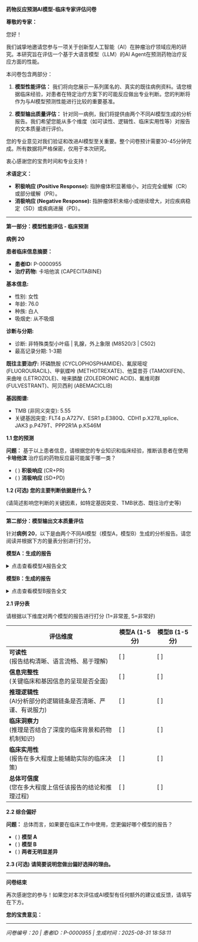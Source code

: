 **药物反应预测AI模型-临床专家评估问卷**

**尊敬的专家：**

您好！

我们诚挚地邀请您参与一项关于创新型人工智能（AI）在肿瘤治疗领域应用的研究。本研究旨在评估一个基于大语言模型（LLM）的AI Agent在预测药物治疗反应方面的性能。

本问卷包含两部分：

1. **模型性能评估：** 我们将向您展示一系列匿名的、真实的既往病例资料。请您根据临床经验，对患者在特定治疗方案下的可能反应做出专业判断。您的判断将作为与AI模型预测性能进行比较的重要基准。

2. **模型输出质量评估：** 针对同一病例，我们将提供由两个不同AI模型生成的分析报告。我们希望您能从多个维度（如可读性、逻辑性、临床实用性等）对报告的文本质量进行评价。

您的专业意见对我们验证和改进AI模型至关重要。整个问卷预计需要30-45分钟完成。所有数据将严格保密，仅用于本次研究。

衷心感谢您的宝贵时间和专业支持！

**术语定义：**

- **积极响应 (Positive Response):** 指肿瘤体积显著缩小，对应完全缓解（CR）或部分缓解（PR）。
- **消极响应 (Negative Response):** 指肿瘤体积未缩小或继续增大，对应疾病稳定（SD）或疾病进展（PD）。

---

**第一部分：模型性能评估 - 临床预测**

**病例 20**

**患者临床信息摘要：**

- **患者ID:** P-0000955
- **治疗药物:** 卡培他滨 (CAPECITABINE)

**基本信息:**
- 性别: 女性
- 年龄: 76.0
- 种族: 白人
- 吸烟史: 从不吸烟

**诊断与分期:**
- 诊断: 非特殊类型小叶癌 | 乳腺，外上象限 (M8520/3 | C502)
- 最高记录分期: 1-3期

**既往主要治疗:**
环磷酰胺 (CYCLOPHOSPHAMIDE)、氟尿嘧啶 (FLUOROURACIL)、甲氨蝶呤 (METHOTREXATE)、他莫昔芬 (TAMOXIFEN)、来曲唑 (LETROZOLE)、唑来膦酸 (ZOLEDRONIC ACID)、氟维司群 (FULVESTRANT)、阿贝西利 (ABEMACICLIB)

**基因图谱:**
- TMB (非同义突变): 5.55
- 关键基因突变: FLT4 p.A727V、ESR1 p.E380Q、CDH1 p.X278_splice、JAK3 p.P479T、PPP2R1A p.K546M

**1.1 您的预测**

**问题：** 基于以上患者信息，请根据您的专业知识和临床经验，推断该患者在使用 **卡培他滨** 治疗后的药物反应最可能属于哪一类？

- ( ) **积极响应** (CR+PR)
- ( ) **消极响应** (SD+PD)

**1.2 (可选) 您的主要判断依据是什么？**

(请简述影响您判断的关键因素，如特定基因突变、TMB状态、既往治疗史等)

---

**第二部分：模型输出文本质量评估**

针对**病例 20**，以下是由两个不同AI模型（模型A，模型B）生成的分析报告。请您阅读并根据下方的量表分别进行打分。

**模型A：生成的报告**

<details>
<summary>点击查看模型A报告全文</summary>

**精准肿瘤学报告**  

---  

**1. 患者与治疗信息**  
- **患者ID:** P-0000955  
- **治疗药物:** 卡培他滨 (CAPECITABINE)  

---  

**2. 药物信息**  
**卡培他滨 (CAPECITABINE)**  
- **描述:** 口服化疗药物，用于转移性乳腺癌和结直肠癌。  
- **作用机制:** 在体内通过羧酸酯酶、胞苷脱氨酶及胸苷磷酸化酶/尿苷磷酸化酶代谢为5-氟尿嘧啶。  

---  

**3. 临床与诊断信息**  
- **性别:** 女性  
- **年龄:** 76.0岁  
- **种族:** 白种人  
- **族裔:** 是否西班牙裔未知  
- **吸烟史:** 从未吸烟  
- **最高记录分期:** I-III期  
- **既往治疗:** 环磷酰胺 (CYCLOPHOSPHAMIDE)、氟尿嘧啶 (FLUOROURACIL)、甲氨蝶呤 (METHOTREXATE)、他莫昔芬 (TAMOXIFEN)、来曲唑 (LETROZOLE)、唑来膦酸 (ZOLEDRONIC ACID)、氟维司群 (FULVESTRANT)、阿贝西利 (ABEMACICLIB)  
- **HR状态:** 阳性  
- **HER2状态:** 阴性  
- **诊断:** 非特殊类型小叶癌 | 乳腺，外上象限 (M8520/3 | C502)  
- **临床分组:** 1组  
- **病理分组:** 2A组  
- **衍生分期:** I-III期  

**实验室结果:**  
- **CEA:** 3.6 ng/ml（-12天）、4.2 ng/ml（-187天）、4.8 ng/ml（-271天）  
- **CA 15-3:** 330 U/ml（-12天）、71 U/ml（-187天）、57 U/ml（-271天）  

---  

**4. 样本与基因图谱**  
**样本P-0000955-T01-IM3（治疗前1973天采集）:**  
- **癌症类型:** 乳腺浸润性小叶癌  
- **原发部位:** 乳腺  
- **转移部位:** 肝脏  
- **样本类型:** 转移灶  
- **MSI状态:** 稳定（评分: 0.68）  
- **非同义TMB:** 5.55  

**突变:**  
- FLT4 p.A727V  
- ESR1 p.E380Q  
- CDH1 p.X278_splice  
- JAK3 p.P479T  
- PPP2R1A p.K546M  

**结构变异:** 未检出。  

---  

**5. AI生成分析**  
**预测治疗反应评分:** 0.620 / 1.0  
（分数越接近1，表示治疗有效可能性越高。）  

**推理依据**  
1. **ESR1 p.E380Q突变:** 可能导致内分泌治疗耐药，但对卡培他滨疗效的直接影响尚不明确。雌激素受体信号通路改变可能间接影响化疗敏感性。  
2. **CDH1 p.X278_splice突变:** 破坏钙黏蛋白表达，可能改变肿瘤侵袭性及微环境相互作用，从而影响药物响应。  
3. **低MSI（0.68）:** 提示基因组稳定，限制了对靶向高基因组不稳定性疗法（如免疫治疗）的敏感性，但与卡培他滨相关性较低。  

**关键临床决定因素:**  
- **既往化疗暴露:** 先前方案（如氟尿嘧啶）可能诱导交叉耐药，降低卡培他滨疗效。  
- **HR+/HER2-状态:** 激素敏感性可能与细胞毒性药物疗效呈负相关，但未发现内分泌耐药标志物。  

**建议:** 中等响应可能性需密切监测，并准备根据分子与临床数据变化调整治疗方案。  

---  

**注:** 该分数反映了AI模型基于现有遗传和临床数据的评估。建议进行临床验证。

</details>

**模型B：生成的报告**

<details>
<summary>点击查看模型B报告全文</summary>

**精准肿瘤学报告**  

**1. 患者与治疗信息**  

- **患者ID:** P-0000955  
- **治疗药物:** 卡培他滨 (CAPECITABINE)  

**2. 药物信息**  

**卡培他滨 (CAPECITABINE)**  

- **描述:** 卡培他滨是一种口服化疗药物，用于治疗转移性乳腺癌和结直肠癌。  
- **作用机制:** 卡培他滨在体内依次被羧酸酯酶、胞苷脱氨酶和胸苷磷酸化酶/尿苷磷酸化酶代谢为5-氟尿嘧啶（5-FU）。  

**3. 临床与诊断信息**  

- **性别:** 女性  
- **年龄:** 76.0  
- **种族:** 白人  
- **族裔:** 是否西班牙裔未知  
- **吸烟史:** 从不吸烟  
- **分期（最高记录）:** 1-3期  
- **既往用药状态:** 未知  
- **既往治疗:** 环磷酰胺 (CYCLOPHOSPHAMIDE)、氟尿嘧啶 (FLUOROURACIL)、甲氨蝶呤 (METHOTREXATE)、他莫昔芬 (TAMOXIFEN)、来曲唑 (LETROZOLE)、唑来膦酸 (ZOLEDRONIC ACID)、氟维司群 (FULVESTRANT)、阿贝西利 (ABEMACICLIB)  
- **诊断:** 非特殊类型小叶癌 | 乳腺，外上象限 (M8520/3 | C502)  
- **AJCC分期:** 1-3期  
- **临床组别:** 1  
- **病理组别:** 2A  
- **衍生分期:** 1-3期  
- **摘要:** 无  

**4. 样本与基因图谱**  

- **样本ID:** P-0000955-T01-IM3（治疗前1973天）  
- **癌症类型:** 乳腺癌  
- **癌症详细类型:** 乳腺浸润性小叶癌  
- **原发部位:** 乳腺  
- **转移部位:** 肝脏  
- **样本类型:** 转移灶  
- **MSI状态:** 稳定  
- **MSI评分:** 0.68  
- **TMB (非同义突变):** 5.55  
- **基因突变:** FLT4 p.A727V、ESR1 p.E380Q、CDH1 p.X278_splice、JAK3 p.P479T、PPP2R1A p.K546M  
- **结构变异:** 未检测到结构变异  

**5. AI生成分析**  

**预测治疗反应评分:** 0.746 / 1.0  
（分数越接近1，表示积极响应的可能性越高。）  

**推理依据**  

- **基因突变与药物机制:** 卡培他滨代谢为5-氟尿嘧啶（5-FU），通过抑制胸苷酸合成酶（TYMS）干扰DNA合成。患者的 *ESR1 p.E380Q* 突变（激素受体阳性乳腺癌的已知耐药标志）可能部分降低对5-FU的敏感性，但 *CDH1 p.X278_splice* 突变（小叶癌常见突变）不直接影响5-FU代谢。 *FLT4 p.A727V* 和 *JAK3 p.P479T* 变异的临床意义尚不明确，但未发现已知耐药机制，支持中等疗效。  

- **临床与生物标志物背景:** 患者的肝脏转移（1-3期）和CA 15-3升高（330 U/ml）提示疾病进展，但既往治疗（包括氟尿嘧啶）表明对5-FU类似物仍存敏感性。MSI状态稳定和低TMB（5.55）提示新抗原负荷有限，不利于免疫治疗，但可能保留化疗反应性。  

- **患者特异性因素:** 患者年龄（76岁）和既往氟尿嘧啶暴露（卡培他滨的作用机制之一）可能降低毒性，但也可能因累积耐药性减弱疗效。小叶癌组织学（CDH1突变）对卡培他滨的反应性低于导管癌，但HER2阴性（HR+/HER2-）符合卡培他滨的标准适用人群。  

- **既往治疗史:** 患者曾使用他莫昔芬、来曲唑和阿贝西利（CDK4/6抑制剂），提示对激素和靶向治疗耐药，但卡培他滨的非激素机制可能提供独特优势。无氟尿嘧啶治疗失败记录（未报告氟尿嘧啶进展）支持0.7评分，平衡了潜在耐药与临床需求。  

**注:** 该评分反映了对治疗反应的中等预期，综合考虑了患者的分子和临床特征。建议进行临床验证。

</details>

**2.1 评分表**

请根据以下维度对两个模型的报告进行打分 (1=非常差, 5=非常好)

| **评估维度** | **模型A (1-5分)** | **模型B (1-5分)** |
|-------------|------------------|------------------|
| **可读性**<br>(报告结构清晰、语言流畅、易于理解) | [ ] | [ ] |
| **信息完整性**<br>(关键临床和基因信息的呈现是否全面) | [ ] | [ ] |
| **推理逻辑性**<br>(AI分析部分的逻辑链条是否清晰、严谨、有说服力) | [ ] | [ ] |
| **临床洞察力**<br>(推理是否结合了深度的临床背景和药物机制知识) | [ ] | [ ] |
| **临床实用性**<br>(报告在多大程度上能辅助实际的临床决策) | [ ] | [ ] |
| **总体可信度**<br>(您在多大程度上信任该报告的结论和推理过程) | [ ] | [ ] |

**2.2 综合偏好**

**问题：** 总体而言，如果要在临床工作中使用，您更偏好哪个模型的报告？

- ( ) **模型 A**
- ( ) **模型 B**
- ( ) **两者无明显差异**

**2.3 (可选) 请简要说明您做出偏好选择的理由。**

---

**问卷结束**

再次感谢您的参与！如果您对本次评估或AI模型有任何额外的建议或反馈，请填写在下方。

**您的宝贵意见：**

---

*问卷编号：20 | 患者ID：P-0000955 | 生成时间：2025-08-31 18:58:11*

